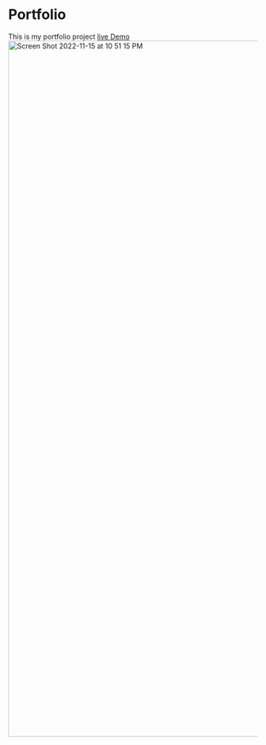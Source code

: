 # Portfolio
This is my portfolio project
[live Demo](https://portfolio-1.svjackson95.repl.co/)
<img width="1405" alt="Screen Shot 2022-11-15 at 10 51 15 PM" src="https://user-images.githubusercontent.com/114040943/202087020-0edf0477-c9e0-491b-bb9c-2089a2c63f8b.png">
